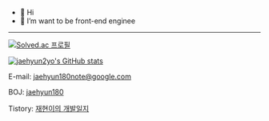 - 👋 Hi
- 👀 I’m want to be front-end enginee


---


[![Solved.ac
프로필](http://mazassumnida.wtf/api/v2/generate_badge?boj=jaehyun180)](https://solved.ac/jaehyun180)

[![jaehyun2yo's GitHub stats](https://github-readme-stats.vercel.app/api?username=jaehyun2yo&show_icons=true&theme=algolia&custom_title=jaehyun2yo's%20GitHub%20stats)](https://github.com/anuraghazra/github-readme-stats) 



E-mail: jaehyun180note@google.com

BOJ: <a href='https://www.acmicpc.net/user/jaehyun180'>jaehyun180</a>

Tistory: <a href='https://jaehyun2yo.tistory.com/'>재현이의 개발일지</a>

